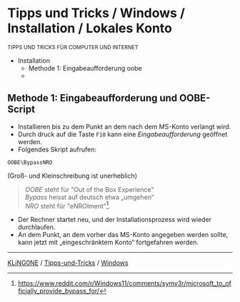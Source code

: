 # Tipps und Tricks / Windows / Installation / Lokales Konto
<small>TIPPS UND TRICKS FÜR COMPUTER UND INTERNET</small>

* Installation
  * Methode 1: Eingabeaufforderung oobe
  * 

## Methode 1: Eingabeaufforderung und OOBE-Script

* Installieren bis zu dem Punkt an dem nach dem MS-Konto verlangt wird.
* Durch druck auf die Taste ``F10`` kann eine *Eingabeaufforderung* geöffnet werden.
* Folgendes Skript aufrufen:

```
OOBE\BypassNRO
```
(Groß- und Kleinschreibung ist unerheblich)

> *OOBE* steht für "Out of the Box Experience"\
> *Bypass* heisst auf deutsch etwa „umgehen“\
> *NRO* steht für "eNROlment"[^1].

[^1]: https://www.reddit.com/r/Windows11/comments/symv3r/microsoft_to_officially_provide_bypass_for/

* Der Rechner startet neu, und der Installationsprozess wird wieder durchlaufen.
* An dem Punkt, an dem vorher das MS-Konto angegeben werden sollte, kann jetzt mit „eingeschränktem Konto“ fortgefahren werden.

---

[KLiNG0NE](https://github.com/KLiNG0NE/) / [Tipps-und-Tricks](https://github.com/KLiNG0NE/Tipps-und-Tricks) / [Windows](README.md)

